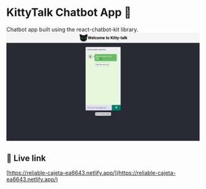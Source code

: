# KittyTalk Chatbot App 🐾
Chatbot app built using the react-chatbot-kit library. 
![Chatbot Page](./src/imgs/Screenshot%20from%202023-08-06%2002-22-04.png)


## 🔗 Live link
[https://reliable-cajeta-ea6643.netlify.app/](https://reliable-cajeta-ea6643.netlify.app/)
